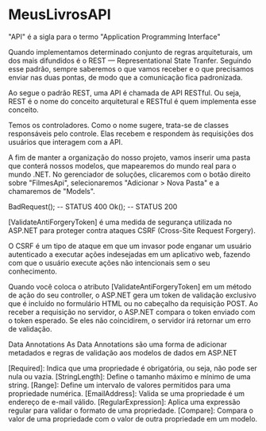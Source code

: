 # MeusLivrosAPI

 "API" é a sigla para o termo "Application Programming Interface"

Quando implementamos determinado conjunto de regras arquiteturais, um dos mais difundidos é o REST — Representational State Tranfer. Seguindo esse padrão, sempre saberemos o que vamos receber e o que precisamos enviar nas duas pontas, de modo que a comunicação fica padronizada.

Ao segue o padrão REST, uma API é chamada de API RESTful. Ou seja, REST é o nome do conceito arquitetural e RESTful é quem implementa esse conceito.

Temos os controladores. Como o nome sugere, trata-se de classes responsáveis pelo controle. Elas recebem e respondem às requisições dos usuários que interagem com a API.

A fim de manter a organização do nosso projeto, vamos inserir uma pasta que conterá nossos modelos, que mapearemos do mundo real para o mundo .NET. No gerenciador de soluções, clicaremos com o botão direito sobre "FilmesApi", selecionaremos "Adicionar > Nova Pasta" e a chamaremos de "Models".

BadRequest(); -- STATUS 400
Ok(); -- STATUS 200

[ValidateAntiForgeryToken] é uma medida de segurança utilizada no ASP.NET para proteger contra ataques CSRF (Cross-Site Request Forgery).

O CSRF é um tipo de ataque em que um invasor pode enganar um usuário autenticado a executar ações indesejadas em um aplicativo web, fazendo com que o usuário execute ações não intencionais sem o seu conhecimento.

Quando você coloca o atributo [ValidateAntiForgeryToken] em um método de ação do seu controller, o ASP.NET gera um token de validação exclusivo que é incluído no formulário HTML ou no cabeçalho da requisição POST. Ao receber a requisição no servidor, o ASP.NET compara o token enviado com o token esperado. Se eles não coincidirem, o servidor irá retornar um erro de validação.

Data Annotations As Data Annotations são uma forma de adicionar metadados e regras de validação aos modelos de dados em ASP.NET

[Required]: Indica que uma propriedade é obrigatória, ou seja, não pode ser nula ou vazia.
[StringLength]: Define o tamanho máximo e mínimo de uma string.
[Range]: Define um intervalo de valores permitidos para uma propriedade numérica.
[EmailAddress]: Valida se uma propriedade é um endereço de e-mail válido.
[RegularExpression]: Aplica uma expressão regular para validar o formato de uma propriedade.
[Compare]: Compara o valor de uma propriedade com o valor de outra propriedade em um modelo.
